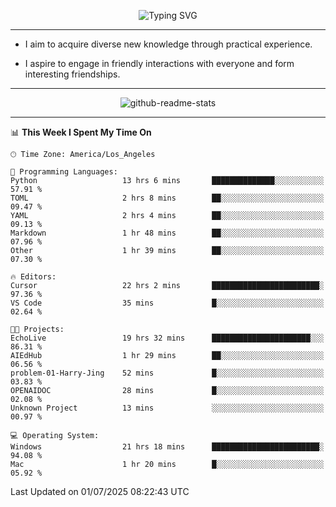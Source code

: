 <p align="center">
  <img src="https://readme-typing-svg.demolab.com?font=Fira+Code&weight=500&size=32&duration=2500&pause=1600&center=true&vCenter=true&random=false&width=1024&height=64&lines=Hi+there+%F0%9F%91%8B;I'm+delighted+you+could+make+it+here+%F0%9F%8E%89;I'm+Harry%2C+a+college+student+still+finding+my+way" alt="Typing SVG" />
</p>


---


- I aim to acquire diverse new knowledge through practical experience.

- I aspire to engage in friendly interactions with everyone and form interesting friendships.


---


<p align="center">
  <img src="https://github-readme-stats.vercel.app/api?username=Harry-Jing&show_icons=true" alt="github-readme-stats"/>
</p>


---

<!--START_SECTION:waka-->
📊 **This Week I Spent My Time On** 

```text
🕑︎ Time Zone: America/Los_Angeles

💬 Programming Languages: 
Python                   13 hrs 6 mins       ██████████████░░░░░░░░░░░   57.91 % 
TOML                     2 hrs 8 mins        ██░░░░░░░░░░░░░░░░░░░░░░░   09.47 % 
YAML                     2 hrs 4 mins        ██░░░░░░░░░░░░░░░░░░░░░░░   09.13 % 
Markdown                 1 hr 48 mins        ██░░░░░░░░░░░░░░░░░░░░░░░   07.96 % 
Other                    1 hr 39 mins        ██░░░░░░░░░░░░░░░░░░░░░░░   07.30 % 

🔥 Editors: 
Cursor                   22 hrs 2 mins       ████████████████████████░   97.36 % 
VS Code                  35 mins             █░░░░░░░░░░░░░░░░░░░░░░░░   02.64 % 

🐱‍💻 Projects: 
EchoLive                 19 hrs 32 mins      ██████████████████████░░░   86.31 % 
AIEdHub                  1 hr 29 mins        ██░░░░░░░░░░░░░░░░░░░░░░░   06.56 % 
problem-01-Harry-Jing    52 mins             █░░░░░░░░░░░░░░░░░░░░░░░░   03.83 % 
OPENAIDOC                28 mins             █░░░░░░░░░░░░░░░░░░░░░░░░   02.08 % 
Unknown Project          13 mins             ░░░░░░░░░░░░░░░░░░░░░░░░░   00.97 % 

💻 Operating System: 
Windows                  21 hrs 18 mins      ████████████████████████░   94.08 % 
Mac                      1 hr 20 mins        █░░░░░░░░░░░░░░░░░░░░░░░░   05.92 % 
```


 Last Updated on 01/07/2025 08:22:43 UTC
<!--END_SECTION:waka-->
